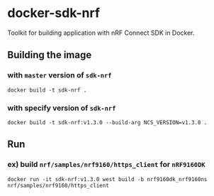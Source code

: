 # docker-sdk-nrf

Toolkit for building application with nRF Connect SDK in Docker.


## Building the image

### with `master` version of `sdk-nrf`

```
docker build -t sdk-nrf .
```

### with specify version of `sdk-nrf`

```
docker build -t sdk-nrf:v1.3.0 --build-arg NCS_VERSION=v1.3.0 .
```

## Run

### ex) build `nrf/samples/nrf9160/https_client` for `nRF9160DK`

```
docker run -it sdk-nrf:v1.3.0 west build -b nrf9160dk_nrf9160ns nrf/samples/nrf9160/https_client
```
